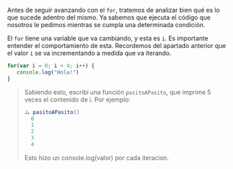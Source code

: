 Antes de seguir avanzando con el `for`, tratemos de analizar bien qué es lo que sucede adentro del mismo.
Ya sabemos que ejecuta el código que nosotros le pedimos mientras se cumpla una determinada condición.

El `for` tiene una variable que va cambiando, y esta es `i`. Es importante entender el comportamiento de esta. Recordemos del apartado anterior que el valor `i` se va incrementando a medida que va iterando. 

```javascript
for(var i = 0; i < 4; i++) {
   console.log("Hola!")
}
```

> Sabiendo esto, escribí una función `pasitoAPasito`, que imprime 5 veces el contenido de i.
Por ejemplo: 
> 
> ```javascript
> ム pasitoAPasito()
>   0
>   1
>   2
>   3
>   4
> ```
> Esto hizo un console.log(valor) por cada iteracion.